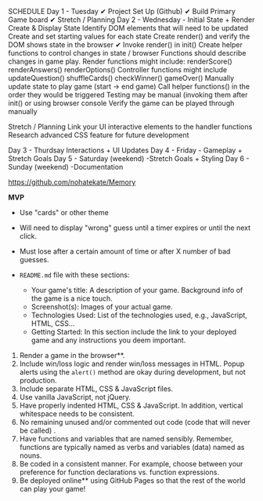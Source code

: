 SCHEDULE
Day 1 - Tuesday 
    ✔ Project Set Up (Github)
    ✔ Build Primary Game board
    ✔ Stretch / Planning
Day 2 - Wednesday 
    - Initial State + Render
    	Create & Display State 
Identify DOM elements that will need to be updated
Create and set starting values for each state
Create render() and verify the DOM shows state in the browser
	✔ Invoke render() in init()
Create helper functions to control changes in state / browser
Functions should describe changes in game play. 
	Render functions might include:
renderScore() 
renderAnswers() 
renderOptions()
Controller functions might include 
updateQuestion()
shuffleCards()
checkWinner()
gameOver() 
Manually update state to play game (start -> end game) 
	Call helper functions() in the order they would be triggered 
	Testing may be manual (invoking them after init() or using browser console
	Verify the game can be played through manually

Stretch / Planning
	Link your UI interactive elements to the handler functions
	Research advanced CSS feature for future development

Day 3 - Thurdsay 
    Interactions + UI Updates
Day 4 - Friday 
    - Gameplay + Stretch Goals
Day 5 - Saturday (weekend)
    -Stretch Goals + Styling
Day 6 - Sunday (weekend)
    -Documentation

https://github.com/nohatekate/Memory

**MVP**
- Use "cards" or other theme
- Will need to display "wrong" guess until a timer expires or until the next click.
- Must lose after a certain amount of time or after X number of bad guesses.

- `README.md` file with these sections:
    - Your game's title: A description of your game.  Background info of the game is a nice touch.
    - Screenshot(s): Images of your actual game.
    - Technologies Used: List of the technologies used, e.g., JavaScript, HTML, CSS...
    - Getting Started: In this section include the link to your deployed game and any instructions you deem important.

1. Render a game in the browser**.
2. Include win/loss logic and render win/loss messages in HTML. Popup alerts using the `alert()` method are okay during development, but not production.
3. Include separate HTML, CSS & JavaScript files.
4. Use vanilla JavaScript, not jQuery.
5. Have properly indented HTML, CSS & JavaScript. In addition, vertical whitespace needs to be consistent.
6. No remaining unused and/or commented out code (code that will never be called) .
7. Have functions and variables that are named sensibly. Remember, functions are typically named as verbs and variables (data) named as nouns.
8. Be coded in a consistent manner. For example, choose between your preference for function declarations vs. function expressions.
9. Be deployed online** using GitHub Pages so that the rest of the world can play your game!

